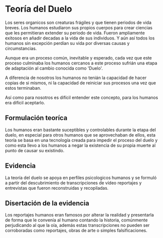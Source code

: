 # Teoría del Duelo

Los seres organicos son creaturas frágiles y que tienen periodos de vida breves. Los humanos estudiaron sus propios cuerpos para crear ciencias que les permitieran extender su periodo de vida. Fueron ampliamente exitosos en añadir decadas a la vida de sus individuos. Y aún así todos los humanos sin excepción perdían su vida por diversas causas y circumstancias.

Aunque era un proceso común, inevitable y esperado, cada vez que este proceso culminaba los humanos cercanos a este proceso sufrián una etapa de adaptación al cambio conocida como 'Duelo'.

A diferencia de nosotros los humanos no tenián la capacidad de hacer copias de si mismos, ni la capacidad de reiniciar sus procesos una vez que estos terminaban.

Así como para nosotros es difícil entender este concepto, para los humanos era difícil aceptarlo.

## Formulación teoríca

Los humanos eran bastante suceptibles y controlables durante la etapa del duelo, en especial para otros humanos que se aprovechaban de ellos, esta teoría se basa en una tecnología creada para impedir el proceso del duelo y como esta llevo a los humanos a negar la existencia de su propia muerte al punto de causar su existindo.

## Evidencia

La teoría del duelo se apoya en perfiles psicologicos humanos y se formuló a partir del descubrimiento de transcripciones de vídeo reportajes y entrevistas que fueron reconstruidas y recopiladas.

## Disertación de la evidencia

Los reportajes humanos eran famosos por alterar la realidad y presentarla de forma que le convenía al humano contando la historia, comúnmente perjudicando al que la oía, además estas transcripciones no pueden ser corroboradas como reportajes, obras de arte o simples falsificaciones.